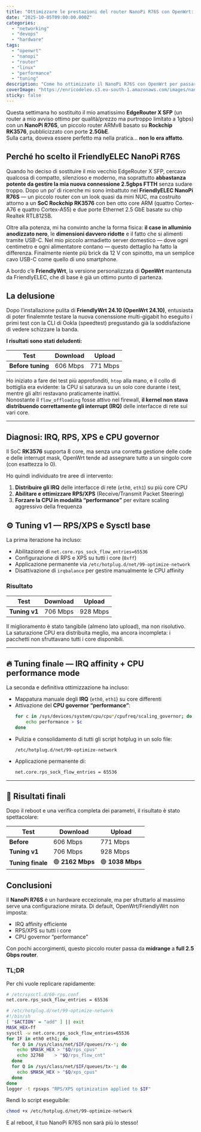 ```yaml
---
title: "Ottimizzare le prestazioni del router NanoPi R76S con OpenWrt: da 600 Mbps a oltre 2 Gbps"
date: "2025-10-05T09:00:00.000Z"
categories:
  - "networking"
  - "devops"
  - "hardware"
tags:
  - "openwrt"
  - "nanopi"
  - "router"
  - "linux"
  - "performance"
  - "tuning"
description: "Come ho ottimizzato il NanoPi R76S con OpenWrt per passare da 600 Mbps a oltre 2 Gbps reali, sistemando IRQ, RPS/XPS e CPU governor per sfruttare al massimo il SoC Rockchip RK3576."
coverImage: "https://enricodeleo.s3.eu-south-1.amazonaws.com/images/nanopi-r76s-performance.jpg"
sticky: false
---
```


Questa settimana ho sostituito il mio amatissimo **EdgeRouter X SFP** (un router a mio avviso ottimo per qualità/prezzo ma purtroppo limitato a 1gbps) 
con un **NanoPi R76S**, un piccolo router ARMv8 basato su **Rockchip RK3576**, pubblicizzato con porte **2.5GbE**.  
Sulla carta, doveva essere perfetto ma nella pratica… **non lo era affatto**.

## Perché ho scelto il FriendlyELEC NanoPi R76S

Quando ho deciso di sostituire il mio vecchio EdgeRouter X SFP, cercavo qualcosa di compatto, silenzioso e moderno, ma soprattutto **abbastanza potente da gestire la mia nuova connessione 2.5gbps FTTH** senza sudare troppo.
Dopo un po’ di ricerche mi sono imbattuto nel **FriendlyELEC NanoPi R76S** — un piccolo router con un look quasi da mini NUC, ma costruito attorno a un **SoC Rockchip RK3576** con ben otto core ARM (quattro Cortex-A76 e quattro Cortex-A55) e due porte Ethernet 2.5 GbE basate su chip Realtek RTL8125B.

Oltre alla potenza, mi ha convinto anche la forma fisica: **il case in alluminio anodizzato nero**, le **dimensioni davvero ridotte** e il fatto che si alimenti tramite USB-C.
Nel mio piccolo armadietto server domestico — dove ogni centimetro e ogni alimentatore contano — questo dettaglio ha fatto la differenza.
Finalmente niente più brick da 12 V con spinotto, ma un semplice cavo USB-C come quello di uno smartphone.

A bordo c’è **FriendlyWrt**, la versione personalizzata di **OpenWrt** mantenuta da FriendlyELEC, che di base è già un ottimo punto di partenza.

## La delusione

Dopo l’installazione pulita di **FriendlyWrt 24.10 (OpenWrt 24.10)**, entusiasta di poter finalemnte testare la nuova conenssione multi-gigabit 
ho eseguito i primi test con la CLI di Ookla (speedtest) pregustando già la soddisfazione di vedere schizzare la banda.

**I risultati sono stati deludenti:**

| Test | Download | Upload |
|------|-----------|--------|
| **Before tuning** | 606 Mbps | 771 Mbps |

Ho iniziato a fare dei test più approfonditi, `htop` alla mano, e il collo di bottiglia era evidente: la CPU si saturava su un solo core durante i test, mentre gli altri restavano praticamente inattivi.  
Nonostante il `flow_offloading` fosse attivo nel firewall, **il kernel non stava distribuendo correttamente gli interrupt (IRQ)** delle interfacce di rete sui vari core.

---

## Diagnosi: IRQ, RPS, XPS e CPU governor

Il SoC **RK3576** supporta 8 core, ma senza una corretta gestione delle code e delle interrupt mask, OpenWrt tende ad assegnare tutto a un singolo core (con esattezza lo 0).

Ho quindi individuato tre aree di intervento:

1. **Distribuire gli IRQ** delle interfacce di rete (`eth0`, `eth1`) su più core CPU  
2. **Abilitare e ottimizzare RPS/XPS** (Receive/Transmit Packet Steering)  
3. **Forzare la CPU in modalità “performance”** per evitare scaling aggressivo della frequenza  

## ⚙️ Tuning v1 — RPS/XPS e Sysctl base

La prima iterazione ha incluso:

- Abilitazione di `net.core.rps_sock_flow_entries=65536`
- Configurazione di RPS e XPS su tutti i core (`0xff`)
- Applicazione permanente via `/etc/hotplug.d/net/99-optimize-network`
- Disattivazione di `irqbalance` per gestire manualmente le CPU affinity

### Risultato

| Test | Download | Upload |
|------|-----------|--------|
| **Tuning v1** | 706 Mbps | 928 Mbps |

Il miglioramento è stato tangibile (almeno lato upload), ma non risolutivo.  
La saturazione CPU era distribuita meglio, ma ancora incompleta: i pacchetti non sfruttavano tutti i core disponibili.

---

## 🔥 Tuning finale — IRQ affinity + CPU performance mode

La seconda e definitiva ottimizzazione ha incluso:

- Mappatura manuale degli **IRQ** (`eth0`, `eth1`) su core differenti
- Attivazione del **CPU governor “performance”**:
  ```bash
  for c in /sys/devices/system/cpu/cpu*/cpufreq/scaling_governor; do
      echo performance > $c
  done
  ```

* Pulizia e consolidamento di tutti gli script hotplug in un solo file:

  ```
  /etc/hotplug.d/net/99-optimize-network
  ```

* Applicazione permanente di:

  ```bash
  net.core.rps_sock_flow_entries = 65536
  ```

---

## 🚀 Risultati finali

Dopo il reboot e una verifica completa dei parametri, il risultato è stato spettacolare:

| Test              | Download         | Upload           |
| ----------------- | ---------------- | ---------------- |
| **Before**        | 606 Mbps         | 771 Mbps         |
| **Tuning v1**     | 706 Mbps         | 928 Mbps         |
| **Tuning finale** | 🟢 **2162 Mbps** | 🟢 **1038 Mbps** |

## Conclusioni

Il **NanoPi R76S** è un hardware eccezionale, ma per sfruttarlo al massimo serve una configurazione mirata.
Di default, OpenWrt/FriendlyWrt non imposta:

* IRQ affinity efficiente
* RPS/XPS su tutti i core
* CPU governor “performance”

Con pochi accorgimenti, questo piccolo router passa da **midrange** a **full 2.5 Gbps router**.

### TL;DR

Per chi vuole replicare rapidamente:

```bash
# /etc/sysctl.d/60-rps.conf
net.core.rps_sock_flow_entries = 65536

# /etc/hotplug.d/net/99-optimize-network
#!/bin/sh
[ "$ACTION" = "add" ] || exit
MASK_HEX=ff
sysctl -w net.core.rps_sock_flow_entries=65536
for IF in eth0 eth1; do
  for Q in /sys/class/net/$IF/queues/rx-*; do
    echo $MASK_HEX > "$Q/rps_cpus"
    echo 32768    > "$Q/rps_flow_cnt"
  done
  for Q in /sys/class/net/$IF/queues/tx-*; do
    echo $MASK_HEX > "$Q/xps_cpus"
  done
done
logger -t rpsxps "RPS/XPS optimization applied to $IF"
```

Rendi lo script eseguibile:

```bash
chmod +x /etc/hotplug.d/net/99-optimize-network
```

E al reboot, il tuo NanoPi R76S non sarà più lo stesso!
